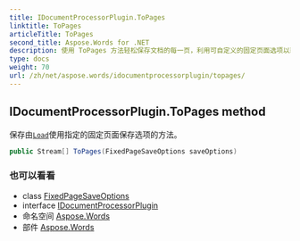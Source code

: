 ```yaml
---
title: IDocumentProcessorPlugin.ToPages
linktitle: ToPages
articleTitle: ToPages
second_title: Aspose.Words for .NET
description: 使用 ToPages 方法轻松保存文档的每一页，利用可自定义的固定页面选项以获得最佳效果。
type: docs
weight: 70
url: /zh/net/aspose.words/idocumentprocessorplugin/topages/
---
```

## IDocumentProcessorPlugin.ToPages method

保存由[`Load`](../load/)使用指定的固定页面保存选项的方法。

```csharp
public Stream[] ToPages(FixedPageSaveOptions saveOptions)
```

### 也可以看看

* class [FixedPageSaveOptions](../../../aspose.words.saving/fixedpagesaveoptions/)
* interface [IDocumentProcessorPlugin](../)
* 命名空间 [Aspose.Words](../../../aspose.words/)
* 部件 [Aspose.Words](../../../)
